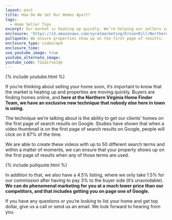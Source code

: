 ```yaml
---
layout: post
title: How Do We Set Our Homes Apart?
tags:
  - Home Seller Tips
excerpt: Our market is heating up quickly. We’re helping our sellers sell in record time with the use of a new technique.
enclosure: 'https://s3.amazonaws.com/vyralmarketing/Ernie+Dill/Northern+Virginia+Real+Estate+Team+Selling+homes+with+the+power+of+Google.mp4'
pullquote: We ensure properties show up on the first page of results.
enclosure_type: video/mp4
enclosure_time:
use_youtube_image: true
youtube_alternate_image:
youtube_code: TZaaLYseJqk
---
```



{% include youtube.html %}

If you’re thinking about selling your home soon, it’s important to know that the market is heating up and properties are moving quickly. Buyers are finding homes online, and **here at the Northern Virginia Home Finder Team, we have an exclusive new technique that nobody else here in town is using.**

The technique we’re talking about is the ability to get our clients’ homes on the first page of search results on Google. Studies have shown that when a video thumbnail is on the first page of search results on Google, people will click on it 87% of the time.

We are able to create these videos with up to 50 different search terms and within a matter of moments, we can ensure that your property shows up on the first page of results when any of those terms are used.

{% include pullquote.html %}

In addition to that, we also have a 4.5% listing, where we only take 1.5% for our commission after having to pay 3% to the buyer side (it’s unavoidable). **We can do phenomenal marketing for you at a much lower price than our competitors, and that includes getting you on page one of Google.**

If you have any questions or you’re looking to list your home and get top dollar, give us a call or send us an email. We look forward to hearing from you.